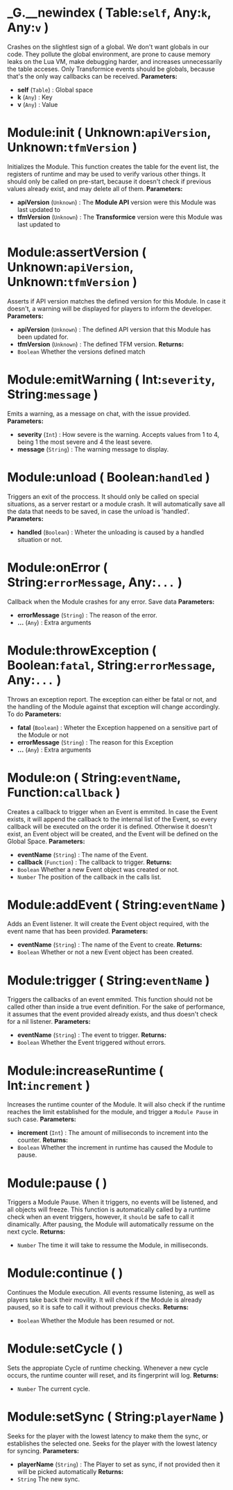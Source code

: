 # **_G.__newindex** ( Table:`self`, Any:`k`, Any:`v` )
Crashes on the slightlest sign of a global. We don't want globals in our code. They pollute the global environment, are prone to cause memory leaks on the Lua VM, make debugging harder, and increases unnecessarily the table acceses. Only Transformice events should be globals, because that's the only way callbacks can be received.
**Parameters:**
- **self** (`Table`) : Global space
- **k** (`Any`) : Key
- **v** (`Any`) : Value


# **Module:init** ( Unknown:`apiVersion`, Unknown:`tfmVersion` )
Initializes the Module. This function creates the table for the event list, the registers of runtime and may be used to verify various other things. It should only be called on pre-start, because it doesn't check if previous values already exist, and may delete all of them.
**Parameters:**
- **apiVersion** (`Unknown`) : The **Module API** version were this Module was last updated to
- **tfmVersion** (`Unknown`) : The **Transformice** version were this Module was last updated to


# **Module:assertVersion** ( Unknown:`apiVersion`, Unknown:`tfmVersion` )
Asserts if API version matches the defined version for this Module. In case it doesn't, a warning will be displayed for players to inform the developer. 
**Parameters:**
- **apiVersion** (`Unknown`) : The defined API version that this Module has been updated for.
- **tfmVersion** (`Unknown`) : The defined TFM version.
**Returns:**
- `Boolean` Whether the versions defined match


# **Module:emitWarning** ( Int:`severity`, String:`message` )
Emits a warning, as a message on chat, with the issue provided. 
**Parameters:**
- **severity** (`Int`) : How severe is the warning. Accepts values from 1 to 4, being 1 the most severe and 4 the least severe.
- **message** (`String`) : The warning message to display.


# **Module:unload** ( Boolean:`handled` )
Triggers an exit of the proccess. It should only be called on special situations, as a server restart or a module crash. It will automatically save all the data that needs to be saved, in case the unload is 'handled'.
**Parameters:**
- **handled** (`Boolean`) : Wheter the unloading is caused by a handled situation or not.


# **Module:onError** ( String:`errorMessage`, Any:`...` )
Callback when the Module crashes for any error. Save data
**Parameters:**
- **errorMessage** (`String`) : The reason of the error.
- **...** (`Any`) : Extra arguments


# **Module:throwException** ( Boolean:`fatal`, String:`errorMessage`, Any:`...` )
Throws an exception report. The exception can either be fatal or not, and the handling of the Module against that exception will change accordingly. To do
**Parameters:**
- **fatal** (`Boolean`) : Wheter the Exception happened on a sensitive part of the Module or not
- **errorMessage** (`String`) : The reason for this Exception
- **...** (`Any`) : Extra arguments


# **Module:on** ( String:`eventName`, Function:`callback` )
Creates a callback to trigger when an Event is emmited. In case the Event exists, it will append the callback to the internal list of the Event, so every callback will be executed on the order it is defined. Otherwise it doesn't exist, an Event object will be created, and the Event will be defined on the Global Space.
**Parameters:**
- **eventName** (`String`) : The name of the Event.
- **callback** (`Function`) : The callback to trigger.
**Returns:**
- `Boolean` Whether a new Event object was created or not.
- `Number` The position of the callback in the calls list.


# **Module:addEvent** ( String:`eventName` )
Adds an Event listener. It will create the Event object required, with the event name that has been provided.
**Parameters:**
- **eventName** (`String`) : The name of the Event to create.
**Returns:**
- `Boolean` Whether or not a new Event object has been created.


# **Module:trigger** ( String:`eventName` )
Triggers the callbacks of an event emmited. This function should not be called other than inside a true event definition. For the sake of performance, it assumes that the event provided already exists, and thus doesn't check for a nil listener.
**Parameters:**
- **eventName** (`String`) : The event to trigger.
**Returns:**
- `Boolean` Whether the Event triggered without errors.


# **Module:increaseRuntime** ( Int:`increment` )
Increases the runtime counter of the Module. It will also check if the runtime reaches the limit established for the module, and trigger a `Module Pause` in such case.
**Parameters:**
- **increment** (`Int`) : The amount of milliseconds to increment into the counter.
**Returns:**
- `Boolean` Whether the increment in runtime has caused the Module to pause.


# **Module:pause** (  )
Triggers a Module Pause. When it triggers, no events will be listened, and all objects will freeze. This function is automatically called by a runtime check when an event triggers, however, it `should` be safe to call it dinamically. After pausing, the Module will automatically ressume on the next cycle.
**Returns:**
- `Number` The time it will take to ressume the Module, in milliseconds.


# **Module:continue** (  )
Continues the Module execution. All events ressume listening, as well as players take back their movility. It will check if the Module is already paused, so it is safe to call it without previous checks.
**Returns:**
- `Boolean` Whether the Module has been resumed or not.


# **Module:setCycle** (  )
Sets the appropiate Cycle of runtime checking. Whenever a new cycle occurs, the runtime counter will reset, and its fingerprint will log.
**Returns:**
- `Number` The current cycle.


# **Module:setSync** ( String:`playerName` )
Seeks for the player with the lowest latency to make them the sync, or establishes the selected one. Seeks for the player with the lowest latency for syncing.
**Parameters:**
- **playerName** (`String`) : The Player to set as sync, if not provided then it will be picked automatically
**Returns:**
- `String` The new sync.